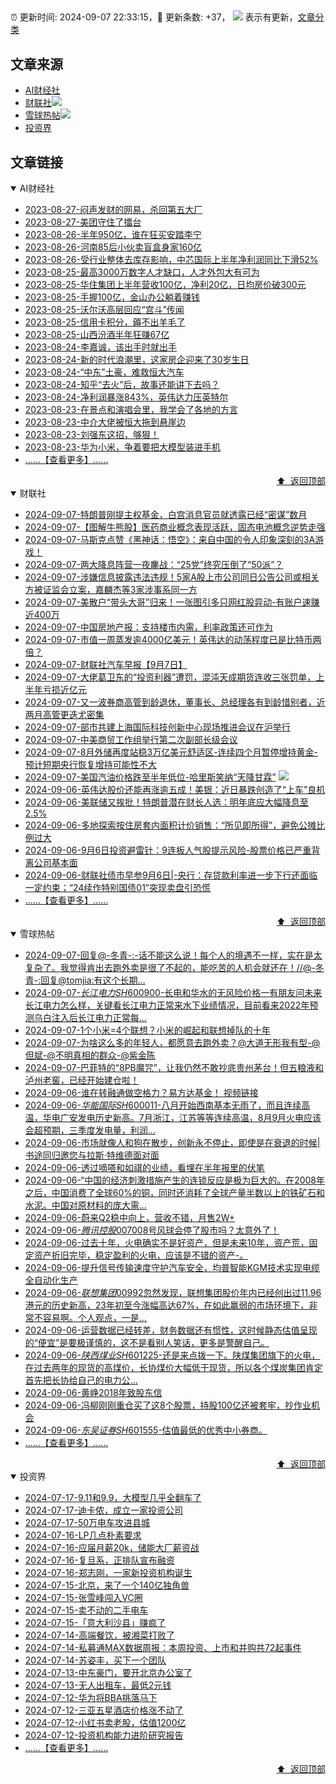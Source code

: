 ##

:alarm_clock: 更新时间: 2024-09-07 22:33:15，:rocket: 更新条数: +37， ![](/assets/dot.png) 表示有更新，[文章分类](/TAGS.md)

## 文章来源

- [AI财经社](#ai财经社)  
- [财联社](#财联社)![](/assets/dot.png)   
- [雪球热帖](#雪球热帖)![](/assets/dot.png)   
- [投资界](#投资界)  

## 文章链接

<details open>
<summary id="ai财经社">
 AI财经社
</summary>


- [2023-08-27-闷声发财的网易，杀回第五大厂](https://www.aicaijing.com.cn/article/18610)  
- [2023-08-27-美团守住了擂台](https://www.aicaijing.com.cn/article/18611)  
- [2023-08-26-半年950亿，谁在狂买安踏李宁](https://www.aicaijing.com.cn/article/18607)  
- [2023-08-26-河南85后小伙卖盲盒身家160亿](https://www.aicaijing.com.cn/article/18608)  
- [2023-08-26-受行业整体去库存影响，中芯国际上半年净利润同比下滑52%](https://www.aicaijing.com.cn/article/18609)  
- [2023-08-25-最高3000万数字人才缺口，人才外包大有可为](https://www.aicaijing.com.cn/article/18601)  
- [2023-08-25-华住集团上半年营收100亿，净利20亿，日均房价破300元](https://www.aicaijing.com.cn/article/18602)  
- [2023-08-25-手握100亿，金山办公躺着赚钱](https://www.aicaijing.com.cn/article/18603)  
- [2023-08-25-沃尔沃高层回应“宫斗”传闻](https://www.aicaijing.com.cn/article/18604)  
- [2023-08-25-信用卡积分，薅不出羊毛了](https://www.aicaijing.com.cn/article/18605)  
- [2023-08-25-山西汾酒半年狂赚67亿](https://www.aicaijing.com.cn/article/18606)  
- [2023-08-24-李嘉诚，该出手时就出手](https://www.aicaijing.com.cn/article/18596)  
- [2023-08-24-新的时代浪潮里，这家房企迎来了30岁生日](https://www.aicaijing.com.cn/article/18597)  
- [2023-08-24-“中东”土豪，难救恒大汽车](https://www.aicaijing.com.cn/article/18598)  
- [2023-08-24-知乎“去火”后，故事还能讲下去吗？](https://www.aicaijing.com.cn/article/18599)  
- [2023-08-24-净利润暴涨843%，英伟达力压英特尔](https://www.aicaijing.com.cn/article/18600)  
- [2023-08-23-在景点和演唱会里，我学会了各地的方言](https://www.aicaijing.com.cn/article/18591)  
- [2023-08-23-中介大佬被恒大拖到悬崖边](https://www.aicaijing.com.cn/article/18592)  
- [2023-08-23-刘强东这招，够狠！](https://www.aicaijing.com.cn/article/18593)  
- [2023-08-23-华为小米，争着要把大模型装进手机](https://www.aicaijing.com.cn/article/18594)  
- [......【查看更多】......](/details/AI财经社.md)

<div align="right"><a href="#文章来源">⬆ &nbsp;返回顶部</a></div>
</details>

<details open>
<summary id="财联社">
 财联社
</summary>


- [2024-09-07-特朗普刚提主权基金，白宫消息官员就透露已经“密谋”数月](https://www.cls.cn/detail/1792244)  
- [2024-09-07-【图解牛熊股】医药商业概念表现活跃，固态电池概念逆势走强](https://www.cls.cn/detail/1792135)  
- [2024-09-07-马斯克点赞《黑神话：悟空》：来自中国的令人印象深刻的3A游戏！](https://www.cls.cn/detail/1792103)  
- [2024-09-07-两大降息阵营一夜鏖战：“25党”终究压倒了“50派”？](https://www.cls.cn/detail/1792089)  
- [2024-09-07-涉嫌信息披露违法违规！5家A股上市公司同日公告公司或相关方被证监会立案，嘉麟杰等3家涉事系同一方](https://www.cls.cn/detail/1792038)  
- [2024-09-07-美散户“带头大哥”归来！一张图引多只网红股异动-有账户速赚近400万](https://www.cls.cn/detail/1792034)  
- [2024-09-07-中国房地产报：支持楼市内需，利率政策还可作为](https://www.cls.cn/detail/1792014)  
- [2024-09-07-市值一周蒸发逾4000亿美元！英伟达的动荡程度已是比特币两倍？](https://www.cls.cn/detail/1792010)  
- [2024-09-07-财联社汽车早报【9月7日】](https://www.cls.cn/detail/1792013)  
- [2024-09-07-大佬葛卫东的“投资利器”遭罚，混沌天成期货连收三张罚单，上半年亏损近亿元](https://www.cls.cn/detail/1792039)  
- [2024-09-07-又一波券商高管到龄退休，董事长、总经理各有到龄惜别者，近两月高管更迭尤密集](https://www.cls.cn/detail/1792033)  
- [2024-09-07-部市共建上海国际科技创新中心现场推进会议在沪举行](https://www.cls.cn/detail/1792195)  
- [2024-09-07-中美商贸工作组举行第二次副部长级会议](https://www.cls.cn/detail/1792203)  
- [2024-09-07-8月外储再度站稳3万亿美元舒适区-连续四个月暂停增持黄金-预计短期央行恢复增持可能性不大](https://www.cls.cn/detail/1792205)  
- [2024-09-07-美国汽油价格跌至半年低位-哈里斯笑纳“天降甘霖”](https://www.cls.cn/detail/1792252) ![](/assets/new.png)  
- [2024-09-06-英伟达股价还能再涨逾五成！美银：近日暴跌创造了“上车”良机](https://www.cls.cn/detail/1790759)  
- [2024-09-06-美联储又挨批！特朗普潜在财长人选：明年底应大幅降息至2.5%](https://www.cls.cn/detail/1790727)  
- [2024-09-06-多地探索按住房套内面积计价销售：“所见即所得”，避免公摊比例过大](https://www.cls.cn/detail/1790736)  
- [2024-09-06-9月6日投资避雷针：9连板人气股提示风险-股票价格已严重背离公司基本面](https://www.cls.cn/detail/1790734)  
- [2024-09-06-财联社债市早参9月6日|-央行：存贷款利率进一步下行还面临一定约束；“24续作特别国债01”突现卖盘引恐慌](https://www.cls.cn/detail/1790761)  
- [......【查看更多】......](/details/财联社.md)

<div align="right"><a href="#文章来源">⬆ &nbsp;返回顶部</a></div>
</details>

<details open>
<summary id="雪球热帖">
 雪球热帖
</summary>


- [2024-09-07-回复@-冬青-:-话不能这么说！每个人的境遇不一样，实在是太复杂了。我觉得肯出去跑外卖是很了不起的，能吃苦的人机会就还在！//@-冬青-:回复@tomjia:有这个长期...](https://xueqiu.com/1247347556/303888863)  
- [2024-09-07-$长江电力SH600900$-长电和华水的无风险价格一有朋友问未来长江电力怎么样，关键看长江电力正常来水下业绩情况，目前看来2022年预测乌白注入后长江电力正常每...](https://xueqiu.com/7327012631/303879960)  
- [2024-09-07-1个小米=4个联想？小米的崛起和联想掉队的十年](https://xueqiu.com/9333565636/303886170)  
- [2024-09-07-为啥这么多的年轻人，都愿意去跑外卖？@大道无形我有型-@但斌-@不明真相的群众-@紫金陈](https://xueqiu.com/3205938785/303883256)  
- [2024-09-07-巴菲特的“8PB魔咒”，让我仍然不敢抄底贵州茅台！但五粮液和泸州老窖，已经开始建仓啦！](https://xueqiu.com/9363345092/303912015)  
- [2024-09-06-谁在转融通做空格力？易方达基金！&nbsp;视频链接](https://xueqiu.com/1566609429/303851103)  
- [2024-09-06-$华能国际SH600011$-八月开始西南基本无雨了，而且连续高温，华电广安发电历史新高。7月浙江，江苏等等连续高温，8月9月火电应该会超预期，三季度发电量，利润...](https://xueqiu.com/2241249492/303850397)  
- [2024-09-06-市场就像人和狗在散步，创新永不停止，即使是在衰退的时候|书途同归邀您与拉斯·特维德面对面](https://xueqiu.com/6323109995/303802590)  
- [2024-09-06-透过嘀嗒和如祺的业绩，看埋在半年报里的伏笔](https://xueqiu.com/8151841495/303800760)  
- [2024-09-06-“中国的经济刺激措施产生的连锁反应是极为巨大的。在2008年之后，中国消费了全球60%的铜，同时还消耗了全球产量半数以上的铁矿石和水泥。中国对原材料的庞大需...](https://xueqiu.com/9333565636/303753669)  
- [2024-09-06-蔚来Q2稳中向上，营收不错，月售2W+](https://xueqiu.com/1750631962/303761495)  
- [2024-09-06-$腾讯控股00700$8号风球会停了股市吗？太意外了！](https://xueqiu.com/1247347556/303766027)  
- [2024-09-06-过去十年，火电确实不是好资产，但是未来10年，资产荒，固定资产折旧完毕，稳定盈利的火电，应该是不错的资产-。](https://xueqiu.com/8790885129/303771325)  
- [2024-09-06-提升信号传输速度守护汽车安全，均普智能KGM技术实现电缆全自动化生产](https://xueqiu.com/1659868687/303769297)  
- [2024-09-06-$联想集团00992$忽然发现，联想集团股价年内已经创出过11.96港元的历史新高，23年初至今涨幅高达67%，在如此羸弱的市场环境下，非常不容易啊。个人观点，一是...](https://xueqiu.com/6615553088/303774963)  
- [2024-09-06-运营数据已经转差，财务数据还有惯性，这时候静态估值呈现的“便宜”是要极谨慎的，这不是看别人笑话，更多是警醒自己。](https://xueqiu.com/1965894836/303810908)  
- [2024-09-06-$陕西煤业SH601225$-还是来点拨一下。陕煤集团旗下的火电，在过去两年的现货的高煤价，长协煤价大幅低于现货，所以各个煤炭集团肯定首先把长协给自己的电力公...](https://xueqiu.com/4111857140/303831447)  
- [2024-09-06-黄峥2018年致股东信](https://xueqiu.com/8315851674/303800091)  
- [2024-09-06-冯柳刚刚重仓买了这8个股票，持股100亿还被套牢，抄作业机会](https://xueqiu.com/3721066380/303835261)  
- [2024-09-06-$东吴证券SH601555$-估值最低的优秀中小券商。](https://xueqiu.com/2241249492/303851184)  
- [......【查看更多】......](/details/雪球热帖.md)

<div align="right"><a href="#文章来源">⬆ &nbsp;返回顶部</a></div>
</details>

<details open>
<summary id="投资界">
 投资界
</summary>


- [2024-07-17-9.11和9.9，大模型几乎全翻车了](https://posts.careerengine.us/p/6697778c44726b29bffa3a09)  
- [2024-07-17-迪卡侬，成立一家投资公司](https://posts.careerengine.us/p/6697778c44726b29bffa3a01)  
- [2024-07-17-50万电车攻进县城](https://posts.careerengine.us/p/6697779c831e1d29eea44253)  
- [2024-07-16-LP几点朴素要求](https://posts.careerengine.us/p/669636a8720ed522248054dc)  
- [2024-07-16-应届月薪20k，储能大厂薪资战](https://posts.careerengine.us/p/669636a8720ed522248054d4)  
- [2024-07-16-复旦系，正排队宣布融资](https://posts.careerengine.us/p/66963699cb38e136a496986c)  
- [2024-07-16-郑志刚，一家新投资机构诞生](https://posts.careerengine.us/p/66963699cb38e136a4969874)  
- [2024-07-15-北京，来了一个140亿独角兽](https://posts.careerengine.us/p/6694db59a0c3ac562b61f9af)  
- [2024-07-15-张雪峰闯入VC圈](https://posts.careerengine.us/p/6694db59a0c3ac562b61f9b7)  
- [2024-07-15-卖不动的二手电车](https://posts.careerengine.us/p/6694db6836b2f1565d9b541a)  
- [2024-07-15-「意大利沙县」赚疯了](https://posts.careerengine.us/p/6694db6836b2f1565d9b5422)  
- [2024-07-14-高端餐饮，被湘菜打败了](https://posts.careerengine.us/p/6693862333c6e710d0bf9dc4)  
- [2024-07-14-私募通MAX数据周报：本周投资、上市和并购共72起事件](https://posts.careerengine.us/p/6693862333c6e710d0bf9dcc)  
- [2024-07-14-苏姿丰，买下一个团队](https://posts.careerengine.us/p/6693861481427510b2b9c123)  
- [2024-07-13-中东豪门，要开北京办公室了](https://posts.careerengine.us/p/66922794a876f80d113b51fe)  
- [2024-07-13-无人出租车，最低2元钱](https://posts.careerengine.us/p/669227b82202ae0dfac5d713)  
- [2024-07-12-华为将BBA挑落马下](https://posts.careerengine.us/p/6690a6c68082df14ead7eaac)  
- [2024-07-12-三亚五星酒店价格涨不动了](https://posts.careerengine.us/p/6690a6c68082df14ead7eaa4)  
- [2024-07-12-小红书卖老股，估值1200亿](https://posts.careerengine.us/p/6690a6b756b00014bcc00e8f)  
- [2024-07-12-投资机构能力进阶研究报告](https://posts.careerengine.us/p/6690a6b756b00014bcc00e87)  
- [......【查看更多】......](/details/投资界.md)

<div align="right"><a href="#文章来源">⬆ &nbsp;返回顶部</a></div>
</details>
